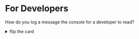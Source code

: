 # For Developers

How do you log a message the console for a developer to read?

<details>
<summary>flip the card</summary>
<br>

## `console.log('a message');`

# `console.log('a message');`
```js
'use strict';

console.log('this program only prints a message for developers');
```

</details>
